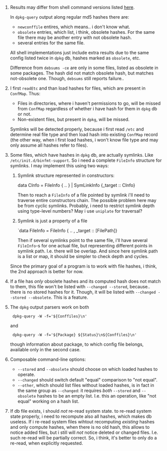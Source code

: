 1. Results may differ from shell command versions listed [here][1].

    In `dpkg-query` output along regular md5 hashes there are:

    - `newconffile` entires, which means.. i don't know what.
    - `obsolete` entries, which list, i think, obsolete hashes. For the same
      file there may be another entry with not obsolete hash.
    - several entries for the same file.

    All shell implementations just include extra results due to the same
    config listed twice in `dpkg` db, hashes marked as `obsolete`, etc.

    Difference from `debsums -ce` are only in some files, listed as obsolete
    in some packages. The hash did not match obsolete hash, but matches
    not-obsolete one. Though, `debsums` still reports failure..

2. I first `readEtc` and than load hashes for files, which are present in
   `ConfMap`. Thus:

    - Files in directories, where i haven't permissions to go, will be missed
      from `ConfMap` regardless of whether i have hash for them in `dpkg` db
      or not.
    - Non-existent files, but present in `dpkg`, will be missed.

    Symlinks will be detected properly, because i first read `/etc` and
    determine real file type and then load hash into existing `ConfMap` record
    (the other way, when i first load hashes, i won't know file type and may
    only assume all hashes refer to files).

3.  Some files, which have hashes in `dpkg` db, are actually symlinks. Like
    `/etc/init.d/binfmt-support`.  So i need a complete `FileInfo` structure
    for symlinks. I may implement this using two ways:

    1. Symlink structure represented in constructors:

        data CInfo = FileInfo { .. } | SymLinkInfo {_target :: CInfo}

        Then to reach a `FileInfo` of a file pointed by symlink i'll need to
        traverse entire constructors chain. The possible problem here may be
        from cyclic symlinks. Probably, i need to restrict symlink depth using
        type-level numbers? May i use `uniplate` for traversal?

    2. Symlink is just a property of a file

        `data FileInfo = FileInfo { .. , _target :: [FilePath]}

        Then if several symlinks point to the same file, i'll have several
        `FileInfo`-s for one actual file, but representing different points in
        symlink path.  I.e. there will be overlap. And since here symlink path
        is a list or map, it should be simpler to check depth and cycles.

    Since the primary goal of a program is to work with file hashes, i think,
    the 2nd approach is better for now.

4. If a file has _only_ obsolete hashes and its computed hash does not match
   to them, this file won't be listed with `--changed --stored`, because..
   there is no stored hashes for it. Though, it will be listed with `--changed
   --stored --obsolete`.  This is a feature.

5. The `dpkg` output parsers work on both

        dpkg-query -W -f='${Conffiles}\n'

    and

        dpkg-query -W -f='${Package} ${Status}\n${Conffiles}\n'

    though information about package, to which config file belongs, available
    only in the second case.

6. Composable command-line options:

    - `--stored` and `--obsolete` should choose on which loaded hashes to
      operate.
    - `--changed` should switch default "equal" comparison to "not equal".
    - `--other`, which should list files without loaded hashes, is in fact in
      the same group as `--changed`: it requires _both_ `--stored` and
      `--obsolete` hashes to be an empty list.  I.e. this an operation, like
      "not equal" working on a hash list.

7. If db file exists, i should _not_ re-read system state. to re-read system
   state properly, i need to recompute also all hashes, which makes db
   useless. If i re-read system files wihtout recomputing _existing_ hashes
   and only compute hashes, when there is no old hash, this allows to notice
   added files, but i still will _not_ notice deleted or changed files. I.e.
   such re-read will be partially correct. So, i think, it's better to only do
   a re-read, when explicitly requested.

[1]: https://serverfault.com/questions/90400/how-to-check-for-modified-config-files-on-a-debian-system
